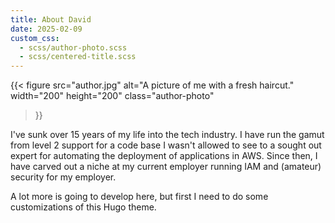 ```yaml
---
title: About David
date: 2025-02-09
custom_css: 
  - scss/author-photo.scss
  - scss/centered-title.scss
---
```


{{< figure
  src="author.jpg"
  alt="A picture of me with a fresh haircut."
  width="200"
  height="200"
  class="author-photo"
>}}

I've sunk over 15 years of my life into the tech industry. I have run the gamut from level 2 support for a code base I wasn't allowed to see to a sought out expert for automating the deployment of applications in AWS. Since then, I have carved out a niche at my current employer running IAM and (amateur) security for my employer.

A lot more is going to develop here, but first I need to do some customizations of this Hugo theme.